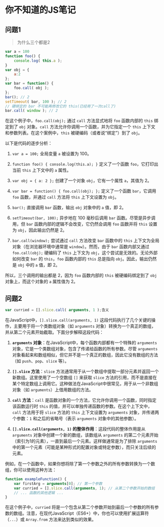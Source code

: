 # 你不知道的JS笔记

## 问题1

> 为什么三个都是2

~~~js
var a = 100
function foo() {
    console.log( this.a );
}
var obj = {
    a:2
};
var bar = function() {
    foo.call( obj );
};
bar(); // 2
setTimeout( bar, 100 ); // 2
// 硬绑定的 bar 不可能再修改它的 this(已经用了一次call了)
bar.call( window ); // 2
~~~

在这个例子中，`foo.call(obj);` 通过 `call` 方法显式地将 `foo` 函数内部的 `this` 绑定到了 `obj` 对象。`call` 方法允许你调用一个函数，并为它指定一个 `this` 上下文和参数列表。在这个案例中，`this` 被硬编码（或者说“绑定”）到了 `obj`。

以下是代码的逐步分析：

1. `var a = 100;` 全局变量 `a` 被设置为 100。

2. `function foo() { console.log(this.a); }` 定义了一个函数 `foo`，它打印出当前 `this` 上下文中的 `a` 属性。

3. `var obj = { a: 2 };` 创建了一个对象 `obj`，它有一个属性 `a`，其值为 2。

4. `var bar = function() { foo.call(obj); };` 定义了一个函数 `bar`，它调用 `foo` 函数，并通过 `call` 方法将 `this` 上下文设置为 `obj`。

5. `bar();` 直接调用 `bar` 函数，输出 `obj` 对象中的 `a` 值，即 2。

6. `setTimeout(bar, 100);` 异步地在 100 毫秒后调用 `bar` 函数。尽管是异步调用，但 `bar` 函数内部的逻辑不会改变，它仍然会调用 `foo` 函数并将 `this` 设置为 `obj`，因此输出仍然是 2。

7. `bar.call(window);` 尝试通过 `call` 方法改变 `bar` 函数中的 `this` 上下文为全局对象（在浏览器环境中通常是 `window`）。然而，由于 `bar` 函数内部又通过 `foo.call(obj);` 硬编码了 `this` 上下文为 `obj`，这个尝试是无效的。无论外部如何改变 `bar` 的 `this`，`foo` 函数内部的 `this` 总是指向 `obj`。因此，输出仍然是 `obj` 中的 `a` 值，即 2。

所以，三个调用的输出都是 2，因为 `foo` 函数内部的 `this` 被硬编码绑定到了 `obj` 对象上，而这个对象的 `a` 属性值为 2。

## 问题2

~~~js
var curried = [].slice.call( arguments, 1 );含义
~~~

在JavaScript中，`[].slice.call(arguments, 1)` 这段代码执行了几个关键的操作，主要用于将一个类数组对象（如 `arguments` 对象）转换为一个真正的数组，并从第二个元素开始截取。下面分步解释这段代码：

1. **`arguments` 对象**：在JavaScript中，每个函数内部都有一个特殊的 `arguments` 对象，它是一个类数组对象，包含了传递给函数的所有参数。尽管 `arguments` 对象看起来和数组相似，但它并不是一个真正的数组，因此它没有数组的方法（如 `push`、`pop`、`slice` 等）。

2. **`[].slice` 方法**：`slice` 方法通常用于从一个数组中提取一部分元素并返回一个新数组。这里使用了一个空数组 `[]` 来获取 `slice` 方法的引用，而不是直接在某个特定数组上调用它。这种做法在JavaScript中很常见，用于从一个非数组对象（如 `arguments`）上借用数组的方法。

3. **`call` 方法**：`call` 是函数对象的一个方法，它允许你调用一个函数，同时指定该函数运行时 `this` 的值，并可以单独传递函数的参数。在这个上下文中，`call` 方法用于将 `slice` 方法的 `this` 上下文设置为 `arguments` 对象，并传递两个参数：`1` 和之后的省略号（表示 `arguments` 对象中的其他参数）。

4. **`[].slice.call(arguments, 1)` 的整体作用**：这段代码的整体作用是从 `arguments` 对象中创建一个新的数组，该数组从 `arguments` 的第二个元素开始（索引为1的元素），一直到最后一个元素。这样做通常是为了排除 `arguments` 中的第一个元素（可能是某种形式的配置对象或特定参数），而只关注后续的元素。

例如，在一个函数中，如果你想将除了第一个参数之外的所有参数转换为一个数组，你可以使用这种方法：

```javascript
function exampleFunction() {
    var firstArg = arguments[0]; // 第一个参数
    var curried = [].slice.call(arguments, 1); // 从第二个参数开始的数组
    // ... 函数的其他逻辑 ...
}
```

在这个例子中，`curried` 将是一个包含从第二个参数开始到最后一个参数的所有参数的数组。注意，在现代JavaScript（ES6+）中，你也可以使用扩展运算符（`...`）或 `Array.from` 方法来达到类似的效果。